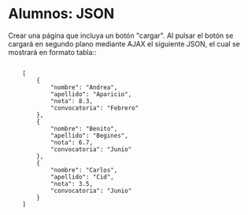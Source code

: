 <h1>Alumnos: JSON</h1>
<p>Crear una página que incluya un botón "cargar". Al pulsar el botón se cargará en segundo plano mediante AJAX el siguiente JSON, el cual se mostrará en formato tabla::</p>
<code>
    [
        {
            "nombre": "Andrea",
            "apellido": "Aparicio",
            "nota": 8.3,
            "convocatoria": "Febrero"
        },
        {
            "nombre": "Benito",
            "apellido": "Begines",
            "nota": 6.7,
            "convocatoria": "Junio"
        },
        {
            "nombre": "Carlos",
            "apellido": "Cid",
            "nota": 3.5,
            "convocatoria": "Junio"
        }
    ]
</code>